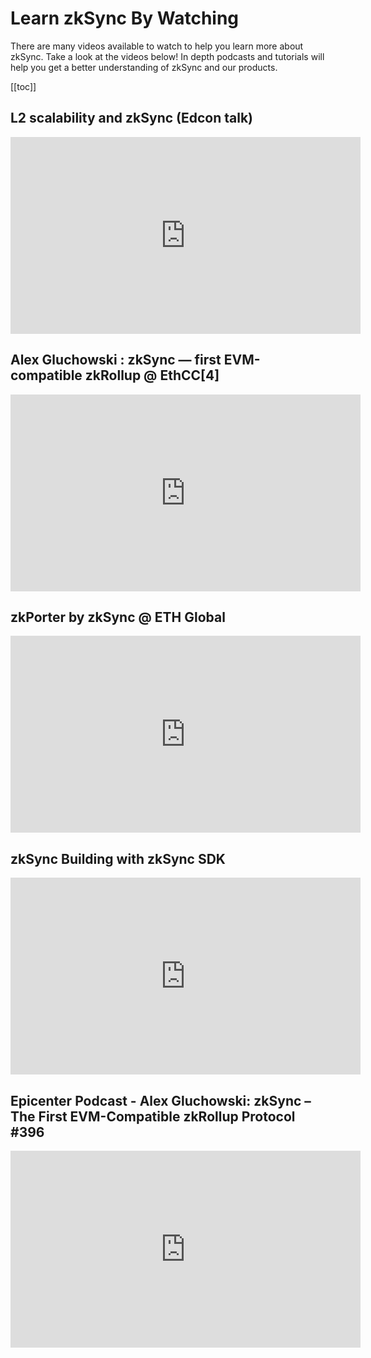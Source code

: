 # Learn zkSync By Watching

There are many videos available to watch to help you learn more about zkSync. Take a look at the videos below! In depth
podcasts and tutorials will help you get a better understanding of zkSync and our products.

[[toc]]

## L2 scalability and zkSync (Edcon talk)

<iframe width="560" height="315" src="https://www.youtube.com/embed/el-9YYGN1nw" frameborder="0" class="videoframe" allow="accelerometer; autoplay; encrypted-media; gyroscope; picture-in-picture" allowfullscreen></iframe>

## Alex Gluchowski : zkSync — first EVM-compatible zkRollup @ EthCC[4]

<iframe width="560" height="315" src="https://www.youtube.com/embed/zknVgruhjnU" title="YouTube video player" frameborder="0" class="videoframe" allow="accelerometer; autoplay; clipboard-write; encrypted-media; gyroscope; picture-in-picture" allowfullscreen></iframe>

## zkPorter by zkSync @ ETH Global

<iframe width="560" height="315" src="https://www.youtube.com/embed/dukgSVE6fxc" title="YouTube video player" frameborder="0" class="videoframe" allow="accelerometer; autoplay; clipboard-write; encrypted-media; gyroscope; picture-in-picture" allowfullscreen></iframe>

## zkSync Building with zkSync SDK

<iframe width="560" height="315" src="https://www.youtube.com/embed/AbhZ6NYn82s" title="YouTube video player" frameborder="0" class="videoframe" allow="accelerometer; autoplay; clipboard-write; encrypted-media; gyroscope; picture-in-picture" allowfullscreen></iframe>

## Epicenter Podcast - Alex Gluchowski: zkSync – The First EVM-Compatible zkRollup Protocol #396

<iframe width="560" height="315" src="https://www.youtube.com/embed/7jPusi4BJWc" title="YouTube video player" frameborder="0" class="videoframe" allow="accelerometer; autoplay; clipboard-write; encrypted-media; gyroscope; picture-in-picture" allowfullscreen></iframe>

